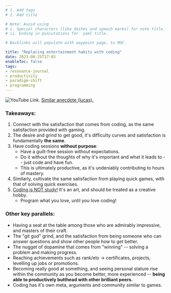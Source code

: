 ```yaml
---
# 1. Add tags
# 2. Add title

# Note: Avoid using 
# i. Special characters (like dashes and speech marks) for note title. 
# ii. Ending in puncutations for  yaml title.  

# Backlinks will populate with waypoint page, to MOC. 

title: "Replacing entertainment habits with coding"
date: 2023-08-25T17:03
enableToc: false
tags:
- resonance-journal
- productivity
- paradigm-shift
- programming
---
```

![YouTube Link.](https://www.youtube.com/watch?v=jclr0N6mvUI)
[Similar anecdote (lucas).](https://www.youtube.com/watch?v=qBC6VHhj64c)

### Takeaways: 
1. Connect with the satisfaction that comes from coding, as the same satisfaction provided with gaming. 
2. The desire and grind to get good, it's difficulty curves and satisfaction is fundamentally **the same**. 
3. Have coding sessions **without purpose**: 
	- Have a guilt-free session without expectations. 
	- Do it without the thoughts of why it's important and what it leads to -- just code and have fun. 
	- This is ultimately productive, as it's undeniably contributing to hours of mastery. 
4. Similarly, cultivate the same satisfaction from playing quick games, with that of solving quick exercises. 
5. [Coding is NOT study!](https://www.youtube.com/watch?v=HggHXFnPOY4) It's an art, and should be treated as a creative hobby. 
	- Program what you love, until you love coding!


### Other key parallels: 
- Having a seat at the table among those who are admirably impressive, and masters of their craft. 
- The "git gud" grind, and the satisfaction from being someone who can answer questions and show other people how to get better. 
- The nugget of dopamine that comes from "winning" -- solving a problem and making progress. 
- Reaching achievements such as rank/elo -> certificates, projects, levelling up jobs or promotions.
- Becoming really good at something, and seeing personal stature rise within the community as you become better, more experienced -- **being able to productively butthead with other brilliant peers.**  
- Coding has it's own meta, arguments and community similar to games. 

